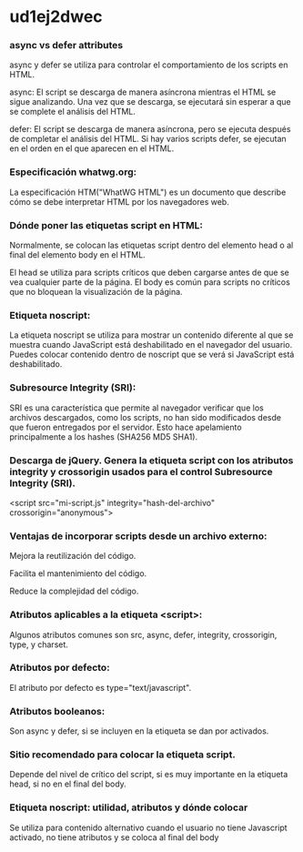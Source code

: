 # ud1ej2dwec
### async vs defer attributes

async y defer se utiliza para controlar el comportamiento de los scripts en HTML.

async: El script se descarga de manera asíncrona mientras el HTML se sigue analizando. Una vez que se descarga, se ejecutará sin esperar a que se complete el análisis del HTML.

defer: El script se descarga de manera asíncrona, pero se ejecuta después de completar  el análisis del HTML. Si hay varios scripts defer, se ejecutan en el orden en el que aparecen en el HTML.

### Especificación whatwg.org:

La especificación HTM("WhatWG HTML") es un documento que describe cómo se debe interpretar HTML por los navegadores web.

### Dónde poner las etiquetas script en HTML:

Normalmente, se colocan las etiquetas script dentro del elemento head o al final del elemento body en el HTML.

El head se utiliza para scripts críticos que deben cargarse antes de que se vea cualquier parte de la página.
El body es común para scripts no críticos que no bloquean la visualización de la página.

### Etiqueta noscript:

La etiqueta noscript se utiliza para mostrar un contenido diferente al que se muestra cuando JavaScript está deshabilitado en el navegador del usuario.
Puedes colocar contenido dentro de noscript que se verá si JavaScript está deshabilitado. 

### Subresource Integrity (SRI):

SRI es una característica que permite al navegador verificar que los archivos descargados, como  los scripts, no han sido modificados desde que fueron entregados por el servidor. Esto hace apelamiento principalmente a los hashes (SHA256 MD5 SHA1).

### Descarga de jQuery. Genera la etiqueta script con los atributos integrity y crossorigin usados para el control Subresource Integrity (SRI). 

\<script src="mi-script.js" integrity="hash-del-archivo" crossorigin="anonymous"></script>

### Ventajas de incorporar scripts desde un archivo externo:

Mejora la reutilización del código.

Facilita el mantenimiento del código.

Reduce la complejidad del código.

### Atributos aplicables a la etiqueta \<script>:

Algunos atributos comunes son src, async, defer, integrity, crossorigin, type, y charset.

### Atributos por defecto:
El atributo por defecto es type="text/javascript".

### Atributos booleanos:

Son async y defer, si se incluyen en la etiqueta se dan por activados.

### Sitio recomendado para colocar la etiqueta script.

Depende del nivel de crítico del script, si es muy importante en la etiqueta head, si no en el final del body.

### Etiqueta noscript: utilidad, atributos y dónde colocar

Se utiliza para contenido alternativo cuando el usuario no tiene Javascript activado, no tiene atributos y se coloca al final del body 
